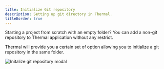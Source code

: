```yaml
---
title: Initialize Git repository
description: Setting up git directory in Thermal.
titleBorder: true
---
```


Starting a project from scratch with an empty folder? You can add a non-git repository to Thermal application without any restrict.

Thermal will provide you a certain set of option allowing you to initialize a git repository in the same folder.

![Initalize git repository modal](./images/initialize-git-repository.png)

